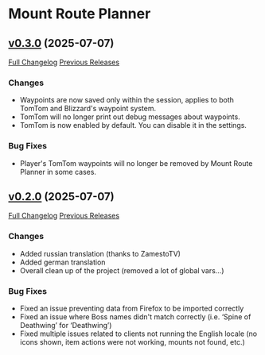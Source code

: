 # Mount Route Planner

## [v0.3.0](https://github.com/Deathwing/Mount-Route-Planner/releases/tag/v0.3.0) (2025-07-07)
[Full Changelog](https://github.com/Deathwing/Mount-Route-Planner/commits/v0.3.0) [Previous Releases](https://github.com/Deathwing/Mount-Route-Planner/releases)

### Changes
- Waypoints are now saved only within the session, applies to both TomTom and Blizzard's waypoint system.
- TomTom will no longer print out debug messages about waypoints.
- TomTom is now enabled by default. You can disable it in the settings.

### Bug Fixes
- Player's TomTom waypoints will no longer be removed by Mount Route Planner in some cases.

## [v0.2.0](https://github.com/Deathwing/Mount-Route-Planner/releases/tag/v0.2.0) (2025-07-07)
[Full Changelog](https://github.com/Deathwing/Mount-Route-Planner/commits/v0.2.0) [Previous Releases](https://github.com/Deathwing/Mount-Route-Planner/releases)

### Changes
- Added russian translation (thanks to ZamestoTV)
- Added german translation
- Overall clean up of the project (removed a lot of global vars…)

### Bug Fixes
- Fixed an issue preventing data from Firefox to be imported correctly
- Fixed an issue where Boss names didn't match correctly (i.e. ‘Spine of Deathwing’ for ‘Deathwing’)
- Fixed multiple issues related to clients not running the English locale (no icons shown, item actions were not working, mounts not found, etc.)
